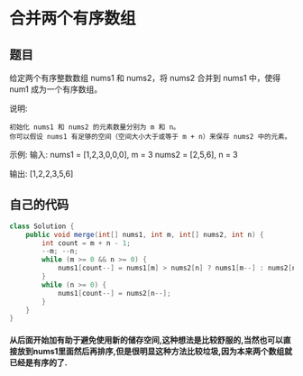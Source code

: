 # 合并两个有序数组

## 题目
给定两个有序整数数组 nums1 和 nums2，将 nums2 合并到 nums1 中，使得 num1 成为一个有序数组。

说明:

    初始化 nums1 和 nums2 的元素数量分别为 m 和 n。
    你可以假设 nums1 有足够的空间（空间大小大于或等于 m + n）来保存 nums2 中的元素。

示例:
输入:
nums1 = [1,2,3,0,0,0], m = 3
nums2 = [2,5,6],       n = 3

输出: [1,2,2,3,5,6]
## 自己的代码
```java
class Solution {
    public void merge(int[] nums1, int m, int[] nums2, int n) {
        int count = m + n - 1;
        --m; --n;
        while (m >= 0 && n >= 0) {
            nums1[count--] = nums1[m] > nums2[n] ? nums1[m--] : nums2[n--];
        }
        while (n >= 0) {
            nums1[count--] = nums2[n--];
        }
    }
}
```

#### 从后面开始加有助于避免使用新的储存空间,这种想法是比较舒服的,当然也可以直接放到nums1里面然后再排序,但是很明显这种方法比较垃圾,因为本来两个数组就已经是有序的了.
